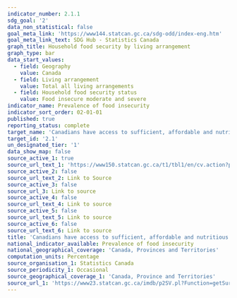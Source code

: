 ```yaml
---
indicator_number: 2.1.1
sdg_goal: '2'
data_non_statistical: false
goal_meta_link: 'https://www144.statcan.gc.ca/sdg-odd/index-eng.htm'
goal_meta_link_text: SDG Hub - Statistics Canada
graph_title: Household food security by living arrangement
graph_type: bar
data_start_values:
  - field: Geography
    value: Canada
  - field: Living arrangement
    value: Total all living arrangements 
  - field: Household food security status
    value: Food insecure moderate and severe
indicator_name: Prevalence of food insecurity
indicator_sort_order: 02-01-01
published: true
reporting_status: complete
target_name: 'Canadians have access to sufficient, affordable and nutritious food'
target_id: '2.1'
un_designated_tier: '1'
data_show_map: false
source_active_1: true
source_url_text_1: 'https://www150.statcan.gc.ca/t1/tbl1/en/cv.action?pid=1310038501'
source_active_2: false
source_url_text_2: Link to Source
source_active_3: false
source_url_3: Link to source
source_active_4: false
source_url_text_4: Link to source
source_active_5: false
source_url_text_5: Link to source
source_active_6: false
source_url_text_6: Link to source
title: 'Canadians have access to sufficient, affordable and nutritious food'
national_indicator_available: Prevalence of food insecurity
national_geographical_coverage: 'Canada, Provinces and Territories'
computation_units: Percentage
source_organisation_1: Statistics Canada
source_periodicity_1: Occasional
source_geographical_coverage_1: 'Canada, Province and Territories'
source_url_1: 'https://www23.statcan.gc.ca/imdb/p2SV.pl?Function=getSurvey&SDDS=3226'
---
```

